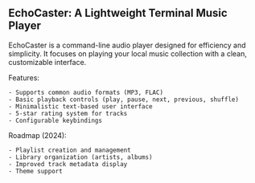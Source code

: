 ## EchoCaster: A Lightweight Terminal Music Player

EchoCaster is a command-line audio player designed for efficiency and simplicity.  It focuses on playing your local music collection with a clean, customizable interface.

Features:

    - Supports common audio formats (MP3, FLAC)
    - Basic playback controls (play, pause, next, previous, shuffle)
    - Minimalistic text-based user interface
    - 5-star rating system for tracks
    - Configurable keybindings

Roadmap (2024):

    - Playlist creation and management
    - Library organization (artists, albums)
    - Improved track metadata display
    - Theme support

